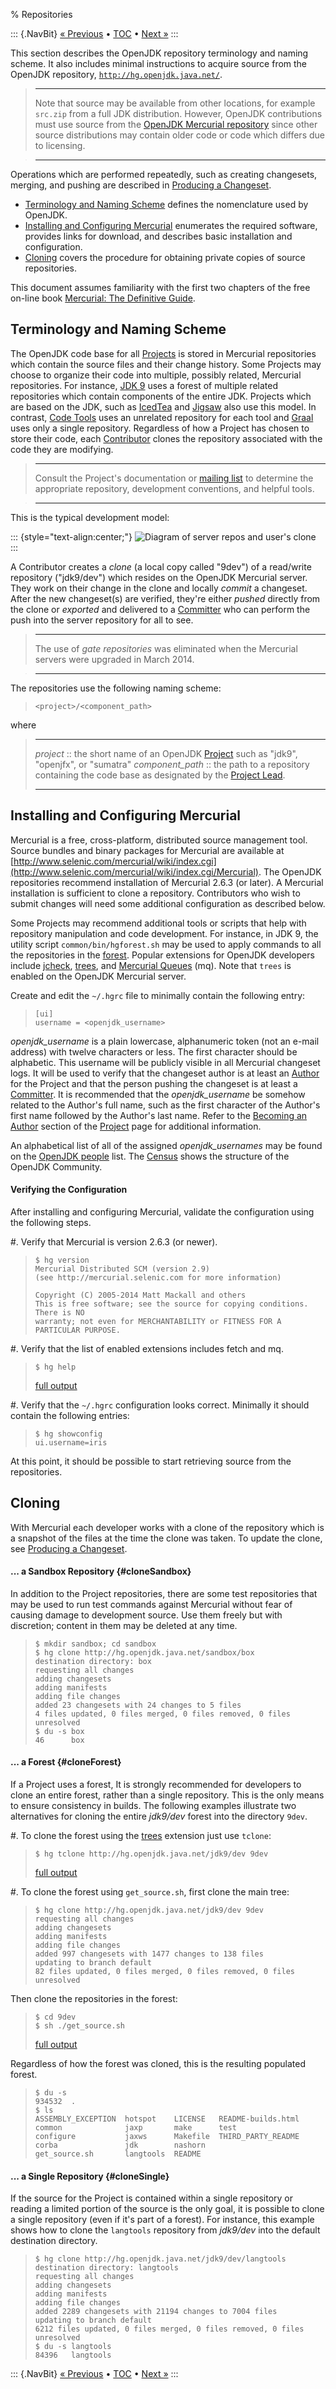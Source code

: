 % Repositories

::: {.NavBit}
[« Previous](processWorkflow.html) • [TOC](index.html) • [Next »](mailingLists.html)
:::

This section describes the OpenJDK repository terminology and naming scheme. It
also includes minimal instructions to acquire source from the OpenJDK
repository,
[`http://hg.openjdk.java.net/`](http://hg.openjdk.java.net/).

> ---
> Note that source may be available from other locations, for example
> `src.zip` from a full JDK distribution. However,
> OpenJDK contributions must use source from the
> [OpenJDK Mercurial repository](http://hg.openjdk.java.net/)
> since other source distributions may contain older code
> or code which differs due to licensing.

> ---

Operations which are performed repeatedly, such as creating changesets,
merging, and pushing are described in [Producing a Changeset](producingChangeset.html).

* [Terminology and Naming Scheme](#terminology-and-naming-scheme) defines the
nomenclature used by OpenJDK.
* [Installing and Configuring Mercurial](#installing-and-configuring) enumerates the required software, provides links for
download, and describes basic installation and configuration.
* [Cloning](#clone) covers the procedure for
obtaining private copies of source repositories.

This document assumes familiarity with the first two chapters of the free
on-line book [Mercurial: The Definitive Guide](http://hgbook.red-bean.com).

## Terminology and Naming Scheme

The OpenJDK code base for all
[Projects](http://openjdk.java.net/bylaws#_6) is
stored in Mercurial repositories which contain the source files and their
change history. Some Projects may choose to organize their code into multiple,
possibly related, Mercurial repositories. For instance,
[JDK 9](http://openjdk.java.net/projects/jdk9)
uses a forest of multiple related repositories which contain components of the
entire JDK. Projects which are based on the JDK, such as
[IcedTea](http://openjdk.java.net/projects/icedtea)
and
[Jigsaw](http://openjdk.java.net/projects/jigsaw)
also use this model. In contrast,
[Code Tools](http://openjdk.java.net/projects/code-tools) uses an unrelated repository for each tool and
[Graal](http://openjdk.java.net/projects/graal)
uses only a single repository. Regardless of how a Project has chosen to store
their code, each
[Contributor](http://openjdk.java.net/bylaws#contributor)
clones the repository associated with the code they are modifying.

> ---
> Consult the Project's documentation or
> [mailing list](http://mail.openjdk.java.net) to
> determine the appropriate repository, development conventions, and helpful
> tools.

> ---

This is the typical development model:

::: {style="text-align:center;"}
![Diagram of server repos and user's clone](devModel.gif)
:::

A Contributor creates a _clone_ (a local copy called
"9dev") of a read/write repository ("jdk9/dev") which resides on the OpenJDK
Mercurial server. They work on their change in the clone and locally
_commit_ a changeset. After the new changeset(s) are
verified, they're either _pushed_ directly from the
clone or _exported_ and delivered to a
[Committer](http://openjdk.java.net/bylaws#committer)
who can perform the push into the server repository for all to see.

> ---
> The use of _gate repositories_ was eliminated when the
> Mercurial servers were upgraded in March 2014.

> ---

The repositories use the following naming scheme:

> `<project>/<component_path>`

where

> ------------------  ----  ----------------------------------------------------
> _project_            ::   the short name of an OpenJDK [Project](http://openjdk.java.net/bylaws#_6) such as "jdk9", "openjfx", or "sumatra"
> _component_path_     ::   the path to a repository containing the code base as designated by the [Project Lead](http://openjdk.java.net/bylaws#project-lead).
> ------------------  ----  ----------------------------------------------------

## Installing and Configuring Mercurial

Mercurial is a free, cross-platform, distributed source management tool. Source
bundles and binary packages for Mercurial are available at
[http://www.selenic.com/mercurial/wiki/index.cgi](http://www.selenic.com/mercurial/wiki/index.cgi/Mercurial).
The OpenJDK repositories recommend installation of Mercurial 2.6.3 (or later).
A Mercurial installation is sufficient to clone a repository. Contributors who
wish to submit changes will need some additional configuration as described
below.

Some Projects may recommend additional tools or scripts that help with
repository manipulation and code development. For instance, in JDK 9, the
utility script `common/bin/hgforest.sh` may be
used to apply commands to all the repositories in the
[forest](glossary.html#forest). Popular extensions for OpenJDK developers include
[jcheck](http://openjdk.java.net/projects/code-tools/jcheck/),
[trees](http://openjdk.java.net/projects/code-tools/trees/), and
[Mercurial Queues](http://hgbook.red-bean.com/read/managing-change-with-mercurial-queues.html)
(mq). Note that `trees` is enabled on the OpenJDK Mercurial server.

Create and edit the `~/.hgrc` file to minimally contain the following entry:

>     [ui]
>     username = <openjdk_username>

_openjdk\_username_ is a plain lowercase, alphanumeric
token (not an e-mail address) with twelve characters or less. The first
character should be alphabetic. This username will be publicly visible in all
Mercurial changeset logs. It will be used to verify that the changeset author
is at least an
[Author](http://openjdk.java.net/bylaws#author)
for the Project and that the person pushing the changeset is at least a
[Committer](http://openjdk.java.net/bylaws#committer).
It is recommended that the _openjdk\_username_ be
somehow related to the Author's full name, such as the first character of the
Author's first name followed by the Author's last name. Refer to the
[Becoming an Author](../projects/index.html#project-author) section of the
[Project](../projects/index.html) page for
additional information.

An alphabetical list of all of the assigned
_openjdk\_usernames_ may be found on the
[OpenJDK people](http://db.openjdk.java.net/people) list. The
[Census](../census) shows the structure of the OpenJDK Community.

#### Verifying the Configuration

After installing and configuring Mercurial, validate the configuration using
the following steps.

#. Verify that Mercurial is version 2.6.3 (or newer).

   >     $ hg version
   >     Mercurial Distributed SCM (version 2.9)
   >     (see http://mercurial.selenic.com for more information)
   >
   >     Copyright (C) 2005-2014 Matt Mackall and others
   >     This is free software; see the source for copying conditions. There is NO
   >     warranty; not even for MERCHANTABILITY or FITNESS FOR A PARTICULAR PURPOSE.

#. Verify that the list of enabled extensions includes fetch and mq.

   >     $ hg help
   > [full output](hgHelp.html)

#. Verify that the `~/.hgrc` configuration looks correct. Minimally it should contain the following entries:

   >     $ hg showconfig
   >     ui.username=iris

At this point, it should be possible to start retrieving source from the
repositories.

## Cloning

With Mercurial each developer works with a clone of the repository which is a
snapshot of the files at the time the clone was taken. To update the clone, see
[Producing a Changeset](producingChangeset.html).

#### ... a Sandbox Repository {#cloneSandbox}

In addition to the Project repositories, there are some test repositories that
may be used to run test commands against Mercurial without fear of causing
damage to development source. Use them freely but with discretion; content in
them may be deleted at any time.

>     $ mkdir sandbox; cd sandbox
>     $ hg clone http://hg.openjdk.java.net/sandbox/box
>     destination directory: box
>     requesting all changes
>     adding changesets
>     adding manifests
>     adding file changes
>     added 23 changesets with 24 changes to 5 files
>     4 files updated, 0 files merged, 0 files removed, 0 files unresolved
>     $ du -s box
>     46      box

#### ... a Forest {#cloneForest}

If a Project uses a forest, It is strongly recommended for developers to clone
an entire forest, rather than a single repository. This is the only means to
ensure consistency in builds. The following examples illustrate two
alternatives for cloning the entire _jdk9/dev_ forest
into the directory `9dev`.

#. To clone the forest using the
[trees](http://openjdk.java.net/projects/code-tools/trees/)
extension just use `tclone`:

   >     $ hg tclone http://hg.openjdk.java.net/jdk9/dev 9dev
   > [full output](tClone.html)

#. To clone the forest using `get_source.sh`, first
clone the main tree:

   >     $ hg clone http://hg.openjdk.java.net/jdk9/dev 9dev
   >     requesting all changes
   >     adding changesets
   >     adding manifests
   >     adding file changes
   >     added 997 changesets with 1477 changes to 138 files
   >     updating to branch default
   >     82 files updated, 0 files merged, 0 files removed, 0 files unresolved

   Then clone the repositories in the forest:

   >     $ cd 9dev
   >     $ sh ./get_source.sh
   > [full output](getSource.html)

Regardless of how the forest was cloned, this is the resulting populated
forest.

>     $ du -s
>     934532  .
>     $ ls
>     ASSEMBLY_EXCEPTION  hotspot    LICENSE   README-builds.html
>     common              jaxp       make      test
>     configure           jaxws      Makefile  THIRD_PARTY_README
>     corba               jdk        nashorn
>     get_source.sh       langtools  README

#### ... a Single Repository {#cloneSingle}

If the source for the Project is contained within a single repository or
reading a limited portion of the source is the only goal, it is possible to
clone a single repository (even if it's part of a forest). For instance, this
example shows how to clone the `langtools`
repository from _jdk9/dev_ into the default
destination directory.

>     $ hg clone http://hg.openjdk.java.net/jdk9/dev/langtools
>     destination directory: langtools
>     requesting all changes
>     adding changesets
>     adding manifests
>     adding file changes
>     added 2289 changesets with 21194 changes to 7004 files
>     updating to branch default
>     6212 files updated, 0 files merged, 0 files removed, 0 files unresolved
>     $ du -s langtools
>     84396   langtools

::: {.NavBit}
[« Previous](processWorkflow.html) • [TOC](index.html) • [Next »](mailingLists.html)
:::
